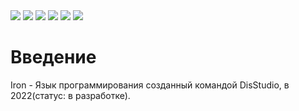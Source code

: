 <div id="Доброе утро">
    <img src="https://img.shields.io/github/commit-activity/w/HONAK0/Iron-Lang"/>
    <img src="https://img.shields.io/github/last-commit/HONAK0/Iron-Lang"/>
    <img src="https://img.shields.io/github/downloads/HONAK0/Iron-Lang/total?color=grey"/>
    <img src="https://img.shields.io/github/languages/count/HONAK0/Iron-Lang"/>
    <img src="https://img.shields.io/github/languages/top/HONAK0/Iron-Lang"/>
    <img src="https://img.shields.io/github/directory-file-count/HONAK0/Iron-Lang"/>
 </div>

# Введение

Iron - Язык программирования созданный командой DisStudio, в 2022(статус: в разработке).
